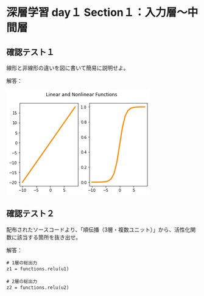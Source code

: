 # 深層学習 day１ Section１：入力層～中間層

## 確認テスト１

線形と非線形の違いを図に書いて簡易に説明せよ。

解答：

   ![GitHub Logo](/images/3_1_2_2_Review_Test_01.png)

## 確認テスト２

配布されたソースコードより、「順伝播（3層・複数ユニット）」から、活性化関数に該当する箇所を抜き出せ。

解答：
```    
# 1層の総出力
z1 = functions.relu(u1)
    
# 2層の総出力
z2 = functions.relu(u2)
```

